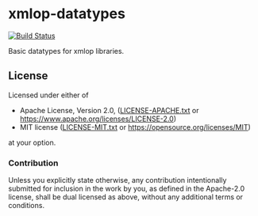 # xmlop-datatypes

[![Build Status](https://travis-ci.org/lo48576/xmlop-datatypes.svg?branch=develop)](https://travis-ci.org/lo48576/xmlop-datatypes)
<!--
[![Latest version](https://img.shields.io/crates/v/xmlop-datatypes.svg)](https://crates.io/crates/xmlop-datatypes)
[![Documentation](https://docs.rs/xmlop-datatypes/badge.svg)](https://docs.rs/xmlop-datatypes)
-->

Basic datatypes for xmlop libraries.

## License

Licensed under either of

* Apache License, Version 2.0, ([LICENSE-APACHE.txt](LICENSE-APACHE.txt) or <https://www.apache.org/licenses/LICENSE-2.0>)
* MIT license ([LICENSE-MIT.txt](LICENSE-MIT.txt) or <https://opensource.org/licenses/MIT>)

at your option.

### Contribution

Unless you explicitly state otherwise, any contribution intentionally submitted for inclusion in the work by you,
as defined in the Apache-2.0 license, shall be dual licensed as above, without any additional terms or conditions.
